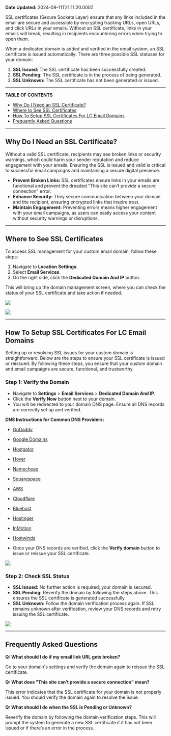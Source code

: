 **Date Updated:** 2024-09-11T21:11:20.000Z

SSL certificates (Secure Sockets Layer) ensure that any links included in the email are secure and accessible by encrypting tracking URLs, open URLs, and click URLs in your emails. Without an SSL certificate, links in your emails will break, resulting in recipients encountering errors when trying to open them.

  
When a dedicated domain is added and verified in the email system, an SSL certificate is issued automatically. There are three possible SSL statuses for your domain:

1. **SSL Issued:** The SSL certificate has been successfully created.
2. **SSL Pending:** The SSL certificate is in the process of being generated.
3. **SSL Unknown:** The SSL certificate has not been generated or issued.

  
---

  
**TABLE OF CONTENTS**

* [Why Do I Need an SSL Certificate?](#Why-Do-I-Need-an-SSL-Certificate?) [](#Where-to-See-SSL-Certificates)
* [Where to See SSL Certificates](#Where-to-See-SSL-Certificates) [](#How-To-Setup-SSL-Certificates-For-LC-Email-Domains)
* [How To Setup SSL Certificates For LC Email Domains](#How-To-Setup-SSL-Certificates-For-LC-Email-Domains) [](#Frequently-Asked-Questions)
* [Frequently Asked Questions](#Frequently-Asked-Questions)

  
---

  
## **Why Do I Need an SSL Certificate?**

Without a valid SSL certificate, recipients may see broken links or security warnings, which could harm your sender reputation and reduce engagement with your emails. Ensuring the SSL is issued and valid is critical to successful email campaigns and maintaining a secure digital presence.

  
* **Prevent Broken Links:** SSL certificates ensure links in your emails are functional and prevent the dreaded "This site can’t provide a secure connection" error.
* **Enhance Security:** They secure communication between your domain and the recipient, ensuring encrypted links that inspire trust.
* **Maintain Engagement:** Preventing errors means higher engagement with your email campaigns, as users can easily access your content without security warnings or disruptions.

  
---

  
## **Where to See SSL Certificates**

To access SSL management for your custom email domain, follow these steps:  
  
1. Navigate to **Location** **Settings**.
2. Select **Email Services**.
3. On the right side, click the **Dedicated Domain And IP** button.

This will bring up the domain management screen, where you can check the status of your SSL certificate and take action if needed.

  
![](https://s3.amazonaws.com/cdn.freshdesk.com/data/helpdesk/attachments/production/155032685878/original/KpOIuYa-wAWeMlovftKhUZ22a_CPT3yJ0w.jpg?1726063683)

![](https://s3.amazonaws.com/cdn.freshdesk.com/data/helpdesk/attachments/production/155032685971/original/f-IR_ph9PrvRzNEdzHK_OIJnoKQstusv3g.jpg?1726063742)

  
---

  
## **How To Setup SSL Certificates For LC Email Domains**

Setting up or resolving SSL issues for your custom domain is straightforward. Below are the steps to ensure your SSL certificate is issued or reissued. By following these steps, you ensure that your custom domain and email campaigns are secure, functional, and trustworthy.

  
### **Step 1:** Verify the Domain

* Navigate to **Settings** \> **Email Services** \> **Dedicated Domain And IP**.
* Click the **Verify Now** button next to your domain.
* You will be redirected to your domain DNS page. Ensure all DNS records are correctly set up and verified.

  
**DNS Instructions for Common DNS Providers:**  
* [GoDaddy](https://www.godaddy.com/help/manage-dns-zone-files-680)[](https://support.google.com/a/answer/48090?hl=en)
* [Google Domains](https://support.google.com/a/answer/48090?hl=en)[](https://www.hostgator.com/help/article/manage-dns-records-with-hostgatorenom)[](https://www.hostgator.com/help/article/manage-dns-records-with-hostgatorenom)
* [Hostgator](https://www.hostgator.com/help/article/manage-dns-records-with-hostgatorenom)[](https://help.hover.com/hc/en-us/articles/217282457-How-to-Edit-DNS-records-A-CNAME-MX-TXT-and-SRV-Updated-Aug-2015-)
* [Hover](https://help.hover.com/hc/en-us/articles/217282457-How-to-Edit-DNS-records-A-CNAME-MX-TXT-and-SRV-Updated-Aug-2015-)[](https://www.namecheap.com/support/knowledgebase/article.aspx/9214/31/cpanel-email-deliverability-tool--spf-and-dkim-records/)
* [Namecheap](https://www.namecheap.com/support/knowledgebase/article.aspx/9214/31/cpanel-email-deliverability-tool--spf-and-dkim-records/)
* [Squarespace](https://support.squarespace.com/hc/en-us/articles/205812348-Opening-Advanced-DNS-settings)[](https://docs.aws.amazon.com/Route53/latest/DeveloperGuide/resource-record-sets-editing.html)
* [AWS](https://docs.aws.amazon.com/Route53/latest/DeveloperGuide/resource-record-sets-editing.html)[](https://developers.cloudflare.com/dns/manage-dns-records/how-to/create-dns-records/)[](https://developers.cloudflare.com/dns/manage-dns-records/how-to/create-dns-records/)
* [Cloudflare](https://developers.cloudflare.com/dns/manage-dns-records/how-to/create-dns-records/)[](https://www.bluehost.com/help/article/dns-management-add-edit-or-delete-dns-entries)[](https://www.bluehost.com/help/article/dns-management-add-edit-or-delete-dns-entries)
* [Bluehost](https://www.bluehost.com/help/article/dns-management-add-edit-or-delete-dns-entries)[](https://www.hostinger.com/tutorials/how-to-use-hostinger-dns-zone-editor)[](https://www.hostinger.com/tutorials/how-to-use-hostinger-dns-zone-editor)
* [Hostinger](https://www.hostinger.com/tutorials/how-to-use-hostinger-dns-zone-editor)[](https://www.inmotionhosting.com/support/domain-names/create-cname-record/)[](https://www.inmotionhosting.com/support/domain-names/create-cname-record/)
* [InMotion](https://www.inmotionhosting.com/support/domain-names/create-cname-record/)
* [Hostwinds](https://www.hostwinds.com/guide/how-to-change-cname-record/)

  
* Once your DNS records are verified, click the **Verify domain** button to issue or reissue your SSL certificate.

  
![](https://s3.amazonaws.com/cdn.freshdesk.com/data/helpdesk/attachments/production/155032685638/original/_xOi8GDwehFPSNgObxk2fnYzk3M092RvKg.png?1726063543)

  
### **Step 2:** Check SSL Status

* **SSL Issued:** No further action is required; your domain is secured.
* **SSL Pending:** Reverify the domain by following the steps above. This ensures the SSL certificate is generated successfully.
* **SSL Unknown:** Follow the domain verification process again. If SSL remains unknown after verification, review your DNS records and retry issuing the SSL certificate.

  
![](https://s3.amazonaws.com/cdn.freshdesk.com/data/helpdesk/attachments/production/155032685791/original/fvZ-XxXyOUUiH8CamxriFOGDlmTle4T8oQ.png?1726063609)

---

  
## **Frequently Asked Questions**

  
**Q: What should I do if my email link URL gets broken?**

Go to your domain's settings and verify the domain again to reissue the SSL certificate.
  
  
**Q: What does "This site can’t provide a secure connection" mean?**

This error indicates that the SSL certificate for your domain is not properly issued. You should verify the domain again to resolve the issue.
  
  
**Q: What should I do when the SSL is Pending or Unknown?**

Reverify the domain by following the domain verification steps. This will prompt the system to generate a new SSL certificate if it has not been issued or if there’s an error in the process.

  